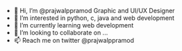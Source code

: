 - 👋 Hi, I’m @prajwalppramod Graphic and UI/UX Designer
- 👀 I’m interested in python, c, java and web development
- 🌱 I’m currently learning web development
- 💞️ I’m looking to collaborate on ...
- 📫 Reach me on twitter @prajwalppramod 

<!---
prajwalppramod/prajwalppramod is a ✨ special ✨ repository because its `README.md` (this file) appears on your GitHub profile.
You can click the Preview link to take a look at your changes.
--->
